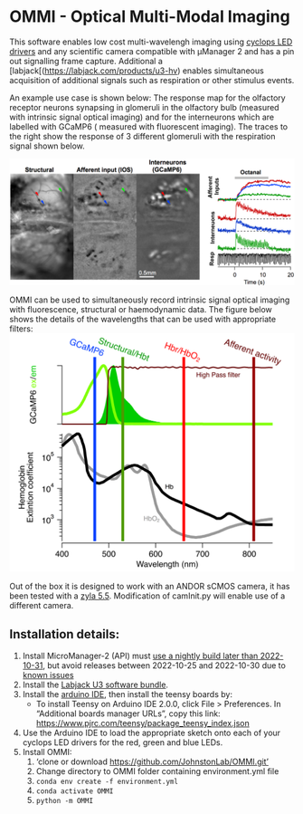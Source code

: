 # OMMI - Optical Multi-Modal Imaging
This software enables low cost multi-wavelengh imaging using [cyclops LED drivers](https://open-ephys.org/cyclops) and any scientific camera compatible with µManager 2 and has a pin out signalling frame capture. Additional a [labjack[(https://labjack.com/products/u3-hv) enables simultaneous acquisition of additional signals such as respiration or other stimulus events.

An example use case is shown below: The response map for the olfactory receptor neurons synapsing in glomeruli in the olfactory bulb (measured with intrinsic signal optical imaging) and for the interneurons which are labelled with GCaMP6 ( measured with fluorescent imaging). The traces to the right show the response of 3 different glomeruli with the respiration signal shown below.

![figure showing OMMI in use](https://github.com/JohnstonLab/OMMI/blob/dev/Image.jpeg)

OMMI can be used to simultaneously record intrinsic signal optical imaging with fluorescence, structural or haemodynamic data. The figure below shows the details of the wavelengths that can be used with appropriate filters:
![figure showing the optical spectra and filters relevant for OMMI](https://github.com/JohnstonLab/OMMI/blob/dev/OMMISpectra.png)

Out of the box it is designed to work with an ANDOR sCMOS camera, it has been tested with a [zyla 5.5](https://andor.oxinst.com/products/scmos-camera-series/zyla-5-5-scmos#product-information-tabs). Modification of camInit.py will enable use of a different camera.

## Installation details:
1. Install MicroManager-2 (API) must [use a nightly build later than 2022-10-31](https://micro-manager.org/Micro-Manager_Nightly_Builds), but avoid   releases between 2022-10-25 and 2022-10-30 due to [known issues](https://github.com/micro-manager/mmCoreAndDevices/issues/288)   
2. Install the [Labjack U3 software bundle](https://labjack.com/pages/support?doc=/quickstart/u3/u3-quickstart-for-windows-overview/). 
3. Install the [arduino IDE](https://www.arduino.cc/en/software), then install the teensy boards by:  
	- To install Teensy on Arduino IDE 2.0.0, click File > Preferences.  In “Additional boards manager URLs”, copy this link: https://www.pjrc.com/teensy/package_teensy_index.json
4. Use the Arduino IDE to load the appropriate sketch onto each of your cyclops LED drivers for the red, green and blue LEDs.
5.  Install OMMI:
	1.  ‘clone or download https://github.com/JohnstonLab/OMMI.git’
	2. Change directory to OMMI folder containing environment.yml file
	3. `conda env create -f environment.yml`
	4. `conda activate OMMI`
	5. `python -m OMMI`